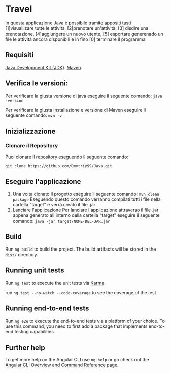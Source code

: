# Travel
In questa applicazione Java è possibile tramite appositi tasti  
[1]visuallizare tutte le attività,
[2]prenotare un'attività,
[3] disdire una prenotazione,
[4]aggiungere un nuovo utente,
[5] esportare generenado un file le attività ancora disponibili e in fino [0] terminare il programma

## Requisiti
[Java Development Kit (JDK)](https://www.oracle.com/java/technologies/downloads/).
[Maven](https://maven.apache.org/download.cgi).

## Verifica le versioni:
Per verificare la giusta versione di java eseguire il seguente comando: 
`java -version`

Per verificare la giusta installazione e versione di Maven eseguire il seguente comando:
`mvn -v`

## Inizializzazione

### Clonare il Repository
Puoi clonare il repository eseguendo il seguente comando:

`git clone https://github.com/Dmytriy99/Java.git`

## Eseguire l'applicazione

1. Una volta clonato il progetto eseguire il seguente comando: 
`mvn clean package`
Eseguendo questo comando verranno compilati tutti i file nella cartella "target" e verrà creato il file .jar
2. Lanciare l'applicazione
Per lanciare l'applicazione attraverso il file .jar appena generato all'interno della cartella "target" eseguire il seguente comando:
`java -jar target/NOME-DEL-JAR.jar`

## Build

Run `ng build` to build the project. The build artifacts will be stored in the `dist/` directory.

## Running unit tests

Run `ng test` to execute the unit tests via [Karma](https://karma-runner.github.io).

run `ng test --no-watch --code-coverage` to see the coverage of the test.

## Running end-to-end tests

Run `ng e2e` to execute the end-to-end tests via a platform of your choice. To use this command, you need to first add a package that implements end-to-end testing capabilities.

## Further help

To get more help on the Angular CLI use `ng help` or go check out the [Angular CLI Overview and Command Reference](https://angular.io/cli) page.
